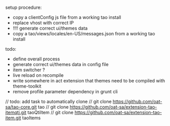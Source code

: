 setup procedure:

- copy a clientConfig js file from a working tao install
- replace vhost with correct IP
- !!!! generate correct ui/themes data 
- copy a tao/views/locales/en-US/messages.json from a working tao install

todo:

- define overall process
- generate correct ui/themes data in config file 
- item switcher ?
- live reload on recompile
- write somewhere in act extension that themes need to be compiled with theme-toolkit
- remove profile parameter dependency in grunt cli



// todo: add task to automatically clone
// git clone https://github.com/oat-sa/tao-core.git tao
// git clone https://github.com/oat-sa/extension-tao-itemqti.git taoQtiItem
// git clone https://github.com/oat-sa/extension-tao-item.git taoItems

